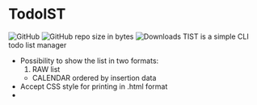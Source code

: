 # TodoIST
![GitHub](https://img.shields.io/github/license/Lince99/TodoIST.svg?logoColor=orange)
![GitHub repo size in bytes](https://img.shields.io/github/repo-size/Lince99/TodoIST.svg)
![Downloads](https://img.shields.io/github/downloads/Lince99/TodoIST/total.svg)
TIST is a simple CLI todo list manager

* Possibility to show the list in two formats:
  1.  RAW list
  *   CALENDAR ordered by insertion data
* Accept CSS style for printing in .html format
* 
